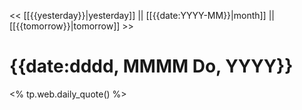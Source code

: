 << [[{{yesterday}}|yesterday]] || [[{{date:YYYY-MM}}|month]] || [[{{tomorrow}}|tomorrow]] >>

# {{date:dddd, MMMM Do, YYYY}}

<% tp.web.daily_quote() %>
